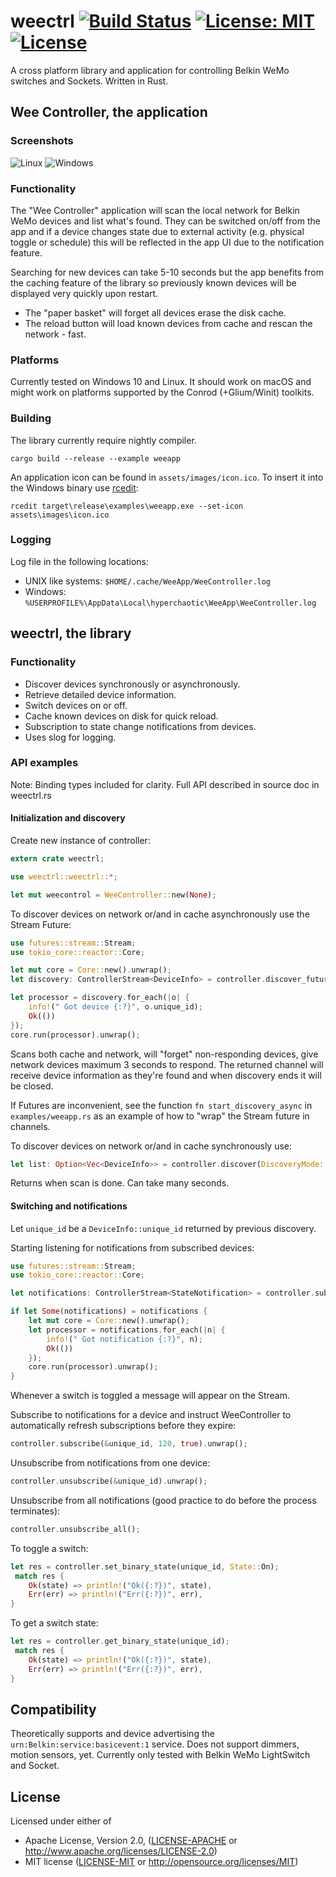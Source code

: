 # weectrl   [![Build Status](https://travis-ci.org/Hyperchaotic/weectrl.svg?branch=master)](https://travis-ci.org/Hyperchaotic/weectrl) [![License: MIT](https://img.shields.io/badge/License-MIT-yellow.svg)](https://opensource.org/licenses/MIT) [![License](https://img.shields.io/badge/License-Apache%202.0-blue.svg)](https://opensource.org/licenses/Apache-2.0)

A cross platform library and application for controlling Belkin WeMo switches and Sockets. Written in Rust.

## Wee Controller, the application

### Screenshots

![Linux](http://i.imgur.com/4QutZDQ.png "Linux")   ![Windows](http://i.imgur.com/PoNrogW.png "Windows")

### Functionality
The "Wee Controller" application will scan the local network for Belkin WeMo devices and list what's found. They can be switched on/off from the app and if a device changes state due to external activity (e.g. physical toggle or schedule) this will be reflected in the app UI due to the notification feature.

Searching for new devices can take 5-10 seconds but the app benefits from the caching feature of the library so previously known devices will be displayed very quickly upon restart.   

* The "paper basket" will forget all devices erase the disk cache.
* The reload button will load known devices from cache and rescan the network - fast.

### Platforms
Currently tested on Windows 10 and Linux. It should work on macOS and might work on platforms supported by the Conrod (+Glium/Winit) toolkits.

### Building
The library currently require nightly compiler.
```
cargo build --release --example weeapp
```

An application icon can be found in `assets/images/icon.ico`. To insert it into the Windows binary use [rcedit][56bbd8db]:
```
rcedit target\release\examples\weeapp.exe --set-icon assets\images\icon.ico
```
  [56bbd8db]: https://github.com/electron/rcedit/releases "rcedit"

### Logging

Log file in the following locations:
* UNIX like systems: `$HOME/.cache/WeeApp/WeeController.log`
* Windows: `%USERPROFILE%\AppData\Local\hyperchaotic\WeeApp\WeeController.log`

## weectrl, the library
### Functionality
* Discover devices synchronously or asynchronously.
* Retrieve detailed device information.
* Switch devices on or off.
* Cache known devices on disk for quick reload.
* Subscription to state change notifications from devices.
* Uses slog for logging.

### API examples
Note: Binding types included for clarity. Full API described in source doc in weectrl.rs
#### Initialization and discovery
Create new instance of controller:
``` rust
extern crate weectrl;

use weectrl::weectrl::*;

let mut weecontrol = WeeController::new(None);
```

To discover devices on network or/and in cache asynchronously use the Stream Future:
``` rust
use futures::stream::Stream;
use tokio_core::reactor::Core;

let mut core = Core::new().unwrap();
let discovery: ControllerStream<DeviceInfo> = controller.discover_future(DiscoveryMode::CacheAndBroadcast, true, 3);

let processor = discovery.for_each(|o| {
    info!(" Got device {:?}", o.unique_id);
    Ok(())
});
core.run(processor).unwrap();
```
Scans both cache and network, will "forget" non-responding devices, give network devices maximum 3 seconds to respond.
The returned channel will receive device information as they're found and when discovery ends it will be closed.

If Futures are inconvenient, see the function `fn start_discovery_async` in `examples/weeapp.rs` as an example of how to "wrap" the Stream future in channels.

To discover devices on network or/and in cache synchronously use:
``` rust
let list: Option<Vec<DeviceInfo>> = controller.discover(DiscoveryMode::CacheAndBroadcast, true, 3);
```
Returns when scan is done. Can take many seconds.


#### Switching and notifications

Let `unique_id` be a `DeviceInfo::unique_id` returned by previous discovery.

Starting listening for notifications from subscribed devices:
``` rust
use futures::stream::Stream;
use tokio_core::reactor::Core;

let notifications: ControllerStream<StateNotification> = controller.subscription_future().unwrap();

if let Some(notifications) = notifications {
    let mut core = Core::new().unwrap();
    let processor = notifications.for_each(|n| {
        info!(" Got notification {:?}", n);
        Ok(())
    });
    core.run(processor).unwrap();
}


```
Whenever a switch is toggled a message will appear on the Stream.

Subscribe to notifications for a device and instruct WeeController to automatically refresh subscriptions before they expire:
``` rust
controller.subscribe(&unique_id, 120, true).unwrap();
```

Unsubscribe from notifications from one device:
``` rust
controller.unsubscribe(&unique_id).unwrap();
```

Unsubscribe from all notifications (good practice to do before the process terminates):
``` rust
controller.unsubscribe_all();
```

To toggle a switch:
``` rust
let res = controller.set_binary_state(unique_id, State::On);
 match res {
    Ok(state) => println!("Ok({:?})", state),
    Err(err) => println!("Err({:?})", err),
}
```

To get a switch state:
``` rust
let res = controller.get_binary_state(unique_id);
 match res {
    Ok(state) => println!("Ok({:?})", state),
    Err(err) => println!("Err({:?})", err),
}
```
## Compatibility
Theoretically supports and device advertising the `urn:Belkin:service:basicevent:1` service. Does not support dimmers, motion sensors, yet.
Currently only tested with Belkin WeMo LightSwitch and Socket.

## License

Licensed under either of

 * Apache License, Version 2.0, ([LICENSE-APACHE](LICENSE-APACHE) or http://www.apache.org/licenses/LICENSE-2.0)
 * MIT license ([LICENSE-MIT](LICENSE-MIT) or http://opensource.org/licenses/MIT)
